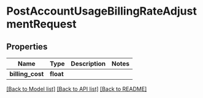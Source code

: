 # PostAccountUsageBillingRateAdjustmentRequest


## Properties
Name | Type | Description | Notes
------------ | ------------- | ------------- | -------------
**billing_cost** | **float** |  | 

[[Back to Model list]](../README.md#documentation-for-models) [[Back to API list]](../README.md#documentation-for-api-endpoints) [[Back to README]](../README.md)


